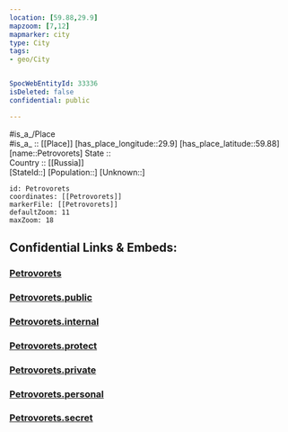 ```yaml
---
location: [59.88,29.9] 
mapzoom: [7,12] 
mapmarker: city 
type: City
tags:
- geo/City


SpocWebEntityId: 33336
isDeleted: false
confidential: public

---
```

#is_a_/Place  
#is_a_ :: [[Place]] 
[has_place_longitude::29.9] 
[has_place_latitude::59.88] 
[name::Petrovorets] 
State ::  
Country :: [[Russia]]  
[StateId::] 
[Population::] 
[Unknown::] 


```leaflet
id: Petrovorets
coordinates: [[Petrovorets]] 
markerFile: [[Petrovorets]] 
defaultZoom: 11 
maxZoom: 18
```


## Confidential Links & Embeds: 

### [Petrovorets](/_Standards/Earth/Continent/Europe/Europe~East/Russia/Russia~NorthWest/St.Petersburg,City/City/Petrovorets.md) 

### [Petrovorets.public](/_public/Earth/Continent/Europe/Europe~East/Russia/Russia~NorthWest/St.Petersburg,City/City/Petrovorets.public.md) 

### [Petrovorets.internal](/_internal/Earth/Continent/Europe/Europe~East/Russia/Russia~NorthWest/St.Petersburg,City/City/Petrovorets.internal.md) 

### [Petrovorets.protect](/_protect/Earth/Continent/Europe/Europe~East/Russia/Russia~NorthWest/St.Petersburg,City/City/Petrovorets.protect.md) 

### [Petrovorets.private](/_private/Earth/Continent/Europe/Europe~East/Russia/Russia~NorthWest/St.Petersburg,City/City/Petrovorets.private.md) 

### [Petrovorets.personal](/_personal/Earth/Continent/Europe/Europe~East/Russia/Russia~NorthWest/St.Petersburg,City/City/Petrovorets.personal.md) 

### [Petrovorets.secret](/_secret/Earth/Continent/Europe/Europe~East/Russia/Russia~NorthWest/St.Petersburg,City/City/Petrovorets.secret.md)


